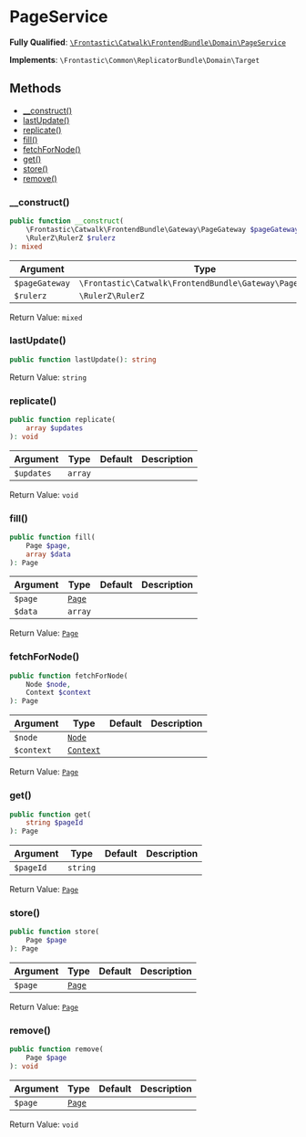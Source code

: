 #  PageService

**Fully Qualified**: [`\Frontastic\Catwalk\FrontendBundle\Domain\PageService`](../../../../src/php/FrontendBundle/Domain/PageService.php)

**Implements**: `\Frontastic\Common\ReplicatorBundle\Domain\Target`

## Methods

* [__construct()](#__construct)
* [lastUpdate()](#lastupdate)
* [replicate()](#replicate)
* [fill()](#fill)
* [fetchForNode()](#fetchfornode)
* [get()](#get)
* [store()](#store)
* [remove()](#remove)

### __construct()

```php
public function __construct(
    \Frontastic\Catwalk\FrontendBundle\Gateway\PageGateway $pageGateway,
    \RulerZ\RulerZ $rulerz
): mixed
```

Argument|Type|Default|Description
--------|----|-------|-----------
`$pageGateway`|`\Frontastic\Catwalk\FrontendBundle\Gateway\PageGateway`||
`$rulerz`|`\RulerZ\RulerZ`||

Return Value: `mixed`

### lastUpdate()

```php
public function lastUpdate(): string
```

Return Value: `string`

### replicate()

```php
public function replicate(
    array $updates
): void
```

Argument|Type|Default|Description
--------|----|-------|-----------
`$updates`|`array`||

Return Value: `void`

### fill()

```php
public function fill(
    Page $page,
    array $data
): Page
```

Argument|Type|Default|Description
--------|----|-------|-----------
`$page`|[`Page`](Page.md)||
`$data`|`array`||

Return Value: [`Page`](Page.md)

### fetchForNode()

```php
public function fetchForNode(
    Node $node,
    Context $context
): Page
```

Argument|Type|Default|Description
--------|----|-------|-----------
`$node`|[`Node`](Node.md)||
`$context`|[`Context`](../../ApiCoreBundle/Domain/Context.md)||

Return Value: [`Page`](Page.md)

### get()

```php
public function get(
    string $pageId
): Page
```

Argument|Type|Default|Description
--------|----|-------|-----------
`$pageId`|`string`||

Return Value: [`Page`](Page.md)

### store()

```php
public function store(
    Page $page
): Page
```

Argument|Type|Default|Description
--------|----|-------|-----------
`$page`|[`Page`](Page.md)||

Return Value: [`Page`](Page.md)

### remove()

```php
public function remove(
    Page $page
): void
```

Argument|Type|Default|Description
--------|----|-------|-----------
`$page`|[`Page`](Page.md)||

Return Value: `void`


